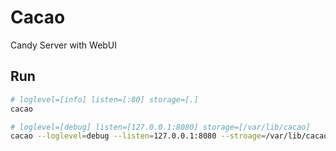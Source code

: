 # Cacao

Candy Server with WebUI

## Run

```bash
# loglevel=[info] listen=[:80] storage=[.]
cacao

# loglevel=[debug] listen=[127.0.0.1:8080] storage=[/var/lib/cacao]
cacao --loglevel=debug --listen=127.0.0.1:8080 --stroage=/var/lib/cacao
```
